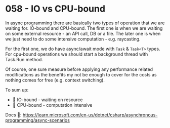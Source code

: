 # 058 - IO vs CPU-bound #

In async programming there are basically two types of operation that we are waiting for. IO-bound and CPU-bound. The first one is when we are waiting on some external resource - an API call, DB or a file. The later one is when we just need to do some intensive computation - e.g. raycasting.

For the first one, we do have async/await mode with `Task` & `Task<T>` types. For cpu-bound operations we should start a background thread with Task.Run method.

Of course, one sure measure before applying any performance related modifications as the benefits my not be enough to cover for the costs as nothing comes for free (e.g. context switching).

To sum up:
- 📌 IO-bound - waiting on resource
- 📌 CPU-bound - computation intensive

Docs 📑: https://learn.microsoft.com/en-us/dotnet/csharp/asynchronous-programming/async-scenarios

